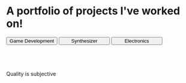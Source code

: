 <html>
  
 <h1> 
    A portfolio of projects I've worked on!
</h1>

<div style="width:90%">
 <button type="button" style="width:30%" onclick="changeContent('GameDev/GameDev.html')"> Game Development </button>
 <button type="button" style="width:30%" onclick="changeContent('Synth/Synthesizer.html')"> Synthesizer </button>
 <button type="button" style="width:30%" onclick="changeContent('Electronics/Electronics.html')"> Electronics </button>
 <!--<a href="https://GuavTek.github.io/testing">
  <button type="button" style="width:30%"> Testing </button>
 </a> -->
</div>

<div id="content" style="margin-top:1cm;">  </div>

&emsp;
<p> Quality is subjective </p>

<script>
async function changeContent(page) {
  const contentDiv = document.getElementById("content");
 contentDiv.innerHTML = await fetchHtmlAsText(page);
}  
 
async function fetchHtmlAsText(url) {
    return await (await fetch(url)).text();
}
</script>

</html>
